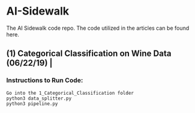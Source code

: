 # AI-Sidewalk
The AI Sidewalk code repo. The code utilized in the articles can be found here.

## (1) Categorical Classification on Wine Data (06/22/19) | 
### Instructions to Run Code:
  ```
  Go into the 1_Categorical_Classification folder
  python3 data_splitter.py
  python3 pipeline.py
  ```
